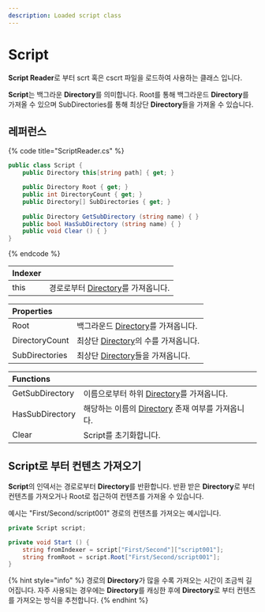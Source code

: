 ```yaml
---
description: Loaded script class
---
```


# Script

**Script Reader**로 부터 scrt 혹은 cscrt 파일을 로드하여 사용하는 클래스 입니다.

**Script**는 백그라운 **Directory**를 의미합니다. Root를 통해 백그라운드 **Directory**를 가져올 수 있으며 SubDirectories를 통해 최상단 **Directory**들을 가져올 수 있습니다.

## 레퍼런스

{% code title="ScriptReader.cs" %}
```csharp
public class Script {
    public Directory this[string path] { get; }

    public Directory Root { get; }
    public int DirectoryCount { get; }
    public Directory[] SubDirectories { get; }
    
    public Directory GetSubDirectory (string name) { }
    public bool HasSubDirectory (string name) { }
    public void Clear () { }
}
```
{% endcode %}

| Indexer |  |
| :--- | :--- |
| this | 경로로부터 [Directory](directory.md)를 가져옵니다. |

| Properties |  |
| :--- | :--- |
| Root | 백그라운드 [Directory](directory.md)를 가져옵니다. |
| DirectoryCount | 최상단 [Directory](directory.md)의 수를 가져옵니다. |
| SubDirectories | 최상단 [Directory](directory.md)들을 가져옵니다. |

| Functions |  |
| :--- | :--- |
| GetSubDirectory | 이름으로부터 하위 [Directory](directory.md)를 가져옵니다. |
| HasSubDirectory | 해당하는 이름의 [Directory](directory.md) 존재 여부를 가져옵니다. |
| Clear | Script를 초기화합니다. |

## Script로 부터 컨텐츠 가져오기

**Script**의 인덱서는 경로로부터 **Directory**를 반환합니다. 반환 받은 **Directory**로 부터 컨텐츠를 가져오거나 Root로 접근하여 컨텐츠를 가져올 수 있습니다.

예시는 "First/Second/script001" 경로의 컨텐츠를 가져오는 예시입니다.

```csharp
private Script script;

private void Start () {
    string fromIndexer = script["First/Second"]["script001"];
    string fromRoot = script.Root["First/Second/script001"];
}
```

{% hint style="info" %}
경로의 **Directory**가 많을 수록 가져오는 시간이 조금씩 길어집니다. 자주 사용되는 경우에는 **Directory**를 캐싱한 후에 **Directory**로 부터 컨텐츠를 가져오는 방식을 추천합니다.
{% endhint %}

